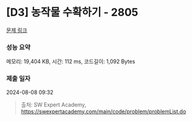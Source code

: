 # [D3] 농작물 수확하기 - 2805 

[문제 링크](https://swexpertacademy.com/main/code/problem/problemDetail.do?contestProbId=AV7GLXqKAWYDFAXB) 

### 성능 요약

메모리: 19,404 KB, 시간: 112 ms, 코드길이: 1,092 Bytes

### 제출 일자

2024-08-08 09:32



> 출처: SW Expert Academy, https://swexpertacademy.com/main/code/problem/problemList.do